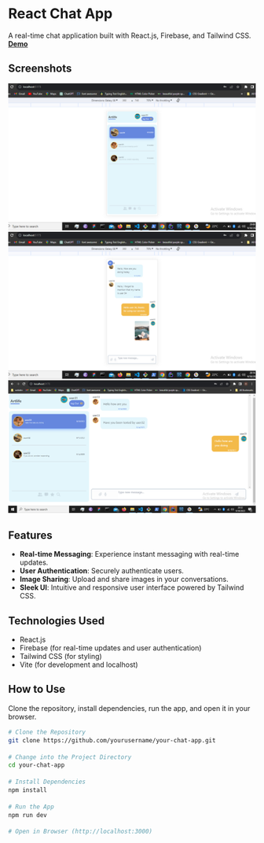# React Chat App

A real-time chat application built with React.js, Firebase, and Tailwind CSS.
**[Demo](https://artlife-chat.vercel.app/)**

## Screenshots

![App Screenshots](https://github.com/DevitoDbug/React-Firebase-ChatApp/blob/master/public/screenShot1.jpg?raw=true)
![App Screenshots](https://github.com/DevitoDbug/React-Firebase-ChatApp/blob/master/public/screenShot2.jpg?raw=true)
![App Screenshots](https://github.com/DevitoDbug/React-Firebase-ChatApp/blob/master/public/screenShot3.jpg?raw=true)

## Features

- **Real-time Messaging**: Experience instant messaging with real-time updates.
- **User Authentication**: Securely authenticate users.
- **Image Sharing**: Upload and share images in your conversations.
- **Sleek UI**: Intuitive and responsive user interface powered by Tailwind CSS.

## Technologies Used

- React.js
- Firebase (for real-time updates and user authentication)
- Tailwind CSS (for styling)
- Vite (for development and localhost)

## How to Use

Clone the repository, install dependencies, run the app, and open it in your browser.

```bash
# Clone the Repository
git clone https://github.com/yourusername/your-chat-app.git

# Change into the Project Directory
cd your-chat-app

# Install Dependencies
npm install

# Run the App
npm run dev

# Open in Browser (http://localhost:3000)
```
